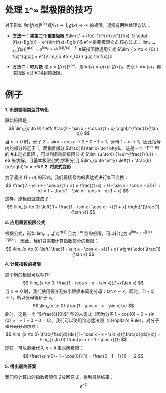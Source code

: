 # 处理 `1^∞` 型极限的技巧

对于形如 $lim [f(x)]^{g(x)} 且 f(x)→1, g(x)→∞$ 的极限，通常有两种处理方法：

*   **方法一：凑第二个重要极限**
    $\lim [1 + (f(x)-1)]^{\frac{1}{f(x)-1} \cdot (f(x)-1)g(x)} = e^{\lim(f(x)-1)g(x)}$
    #1∞重要极限公式 核心公式： 
    $\lim_{x \to x_0} [f(x)]^{g(x)} = e^{\lim_{x \to x_0} g(x)[f(x)-1]}$
#幂指函数通用公式 $\\lim_{ x \to x_{0} }  f(x)^{g(x)} = e^{\\lim_{ x \to x_{0} }  g(x) \ln f(x)}$

*   **方法二：取对数**
    设 $y = [f(x)]^{g(x)}$，则 $ln(y) = g(x)ln(f(x))$。先求 $\lim ln(y)$，再取指数 `e` 即可得到原极限。

# 例子
**1. 识别极限类型并转化**

原始极限是：
$$ \lim_{x \to 0} \left( \frac{2 - \sin x - \cos x}{1 + x} \right)^{\frac{1}{\tan x}} $$
当 $x \to 0$ 时，分子 $2 - \sin x - \cos x \to 2 - 0 - 1 = 1$，分母 $1 + x \to 1$。因此括号内的部分趋近于 1。而指数部分 $\frac{1}{\tan x} \to \infty$。
这是一个 "$1^\infty$" 型的 #未定式极限 ，可以利用重要极限公式 $\lim_{u \to 0} (1+u)^{\frac{1}{u}} = e$ 来求解。
[[基本极限公式(求积分）]] 
$\lim_{x \to \infty} \left(1 + \frac{k}{x}\right)^x = e^k$
**2. 将原式变形**

为了凑出 $(1+u)$ 的形式，我们将括号内的表达式进行如下变换：
$$ \frac{2 - \sin x - \cos x}{1 + x} = \frac{(1+x) + (1 - \sin x - \cos x - x)}{1 + x} = 1 + \frac{1 - \sin x - \cos x - x}{1 + x} $$
这样，原极限就变成了：
$$ \lim_{x \to 0} \left( 1 + \frac{1 - \sin x - \cos x - x}{1 + x} \right)^{\frac{1}{\tan x}} $$

**3. 应用重要极限公式**

根据公式，形如 $\lim_{x \to a} f(x)^{g(x)}$ 且为 $1^\infty$ 型的极限，可以转化为 $e^{\lim_{x \to a} (f(x)-1)g(x)}$。
因此，我们只需要计算指数部分的极限：
$$ \lim_{x \to 0} \left( \frac{1 - \sin x - \cos x - x}{1 + x} \right) \cdot \frac{1}{\tan x} $$

**4. 计算指数的极限**

这个新的极限可以写作：
$$ \lim_{x \to 0} \frac{1 - \cos x - x - \sin x}{(1+x)\tan x} $$
当 $x \to 0$ 时，我们使用等价无穷小替换来简化分母：$\tan x \sim x$。同时，$(1+x) \to 1$。所以分母等价于 $x$。
$$ \lim_{x \to 0} \frac{1 - \cos x - x - \sin x}{x} $$
此时，这是一个 "$\frac{0}{0}$" 型的未定式（因为分子 $1 - \cos(0) - 0 - \sin(0) = 1-1-0-0 = 0$），我们可以使用洛必达法则（L'Hôpital's Rule），对分子和分母分别求导：
$$ \lim_{x \to 0} \frac{\frac{d}{dx}(1 - \cos x - x - \sin x)}{\frac{d}{dx}(x)} = \lim_{x \to 0} \frac{\sin x - 1 - \cos x}{1} $$
现在，可以直接代入 $x=0$ 来求解极限：
$$ \frac{\sin(0) - 1 - \cos(0)}{1} = \frac{0 - 1 - 1}{1} = -2 $$

**5. 得出最终答案**

我们将计算出的指数极限值-2放回原式，得到最终结果：
$$ e^{-2} $$
